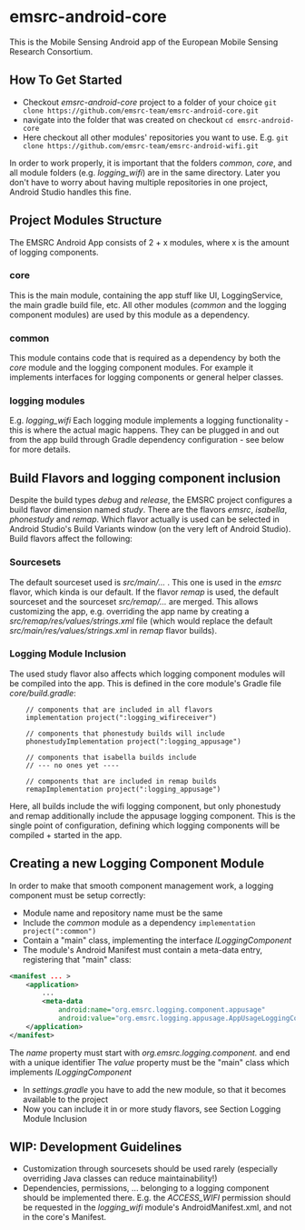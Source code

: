 # emsrc-android-core

This is the Mobile Sensing Android app of the European Mobile Sensing Research Consortium.


## How To Get Started

* Checkout _emsrc-android-core_ project to a folder of your choice ```git clone https://github.com/emsrc-team/emsrc-android-core.git```
* navigate into the folder that was created on checkout  ```cd emsrc-android-core```
* Here checkout all other modules' repositories you want to use. E.g. ```git clone https://github.com/emsrc-team/emsrc-android-wifi.git```

In order to work properly, it is important that the folders _common_, _core_, and all module folders (e.g. _logging_wifi_) are in the same directory.
Later you don't have to worry about having multiple repositories in one project, Android Studio handles this fine.

## Project Modules Structure

The EMSRC Android App consists of 2 + x modules, where x is the amount of logging components.

### core

This is the main module, containing the app stuff like UI, LoggingService, the main gradle build file, etc. All other modules (_common_ and the logging component modules) are used by this module as a dependency.

### common

This module contains code that is required as a dependency by both the _core_ module and the logging component modules. For example it implements interfaces for logging components or general helper classes.

### logging modules

E.g. _logging_wifi_
Each logging module implements a logging functionality - this is where the actual magic happens. They can be plugged in and out from the app build through Gradle dependency configuration - see below for more details.

## Build Flavors and logging component inclusion

Despite the build types _debug_ and _release_, the EMSRC project configures a build flavor dimension named _study_. There are the flavors _emsrc_, _isabella_, _phonestudy_ and _remap_. Which flavor actually is used can be selected in Android Studio's Build Variants window (on the very left of Android Studio). 
Build flavors affect the following:

### Sourcesets
The default sourceset used is _src/main/..._ . This one is used in the _emsrc_ flavor, which kinda is our default.
If the flavor _remap_ is used, the default sourceset and the sourceset _src/remap/..._ are merged. This allows customizing the app, e.g. overriding the app name by creating a _src/remap/res/values/strings.xml_ file (which would replace the default _src/main/res/values/strings.xml_ in _remap_ flavor builds).

### Logging Module Inclusion
The used study flavor also affects which logging component modules will be compiled into the app. This is defined in the core module's Gradle file _core/build.gradle_:
```
    // components that are included in all flavors
    implementation project(":logging_wifireceiver")

    // components that phonestudy builds will include
    phonestudyImplementation project(":logging_appusage")

    // components that isabella builds include
    // --- no ones yet ----

    // components that are included in remap builds
    remapImplementation project(":logging_appusage")
```
Here, all builds include the wifi logging component, but only phonestudy and remap additionally include the appusage logging component. This is the single point of configuration, defining which logging components will be compiled + started in the app.

## Creating a new Logging Component Module

In order to make that smooth component management work, a logging component must be setup correctly:
* Module name and repository name must be the same
* Include the _common_ module as a dependency ```implementation project(":common")```
* Contain a "main" class, implementing the interface _ILoggingComponent_
* The module's Android Manifest must contain a meta-data entry, registering that "main" class:
```xml
<manifest ... >
    <application>
        ...
        <meta-data
            android:name="org.emsrc.logging.component.appusage"
            android:value="org.emsrc.logging.appusage.AppUsageLoggingComponent" />
    </application>
</manifest>
```
  The _name_ property must start with _org.emsrc.logging.component._ and end with a unique identifier
  The _value_ property must be the "main" class which implements _ILoggingComponent_
  
* In _settings.gradle_ you have to add the new module, so that it becomes available to the project
* Now you can include it in or more study flavors, see Section Logging Module Inclusion
  
  
  
## WIP: Development Guidelines

* Customization through sourcesets should be used rarely (especially overriding Java classes can reduce maintainability!)
* Dependencies, permissions, ... belonging to a logging component should be implemented there. E.g. the _ACCESS_WIFI_ permission should be requested in the _logging_wifi_ module's AndroidManifest.xml, and not in the core's Manifest.
